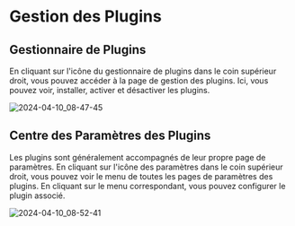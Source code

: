 # Gestion des Plugins

<PluginInfo name="plugin-manager"></PluginInfo>

## Gestionnaire de Plugins

En cliquant sur l'icône du gestionnaire de plugins dans le coin supérieur droit, vous pouvez accéder à la page de gestion des plugins. Ici, vous pouvez voir, installer, activer et désactiver les plugins.

![2024-04-10_08-47-45](https://static-docs.nocobase.com/2024-04-10_08-47-45.png)

## Centre des Paramètres des Plugins

Les plugins sont généralement accompagnés de leur propre page de paramètres. En cliquant sur l'icône des paramètres dans le coin supérieur droit, vous pouvez voir le menu de toutes les pages de paramètres des plugins. En cliquant sur le menu correspondant, vous pouvez configurer le plugin associé.

![2024-04-10_08-52-41](https://static-docs.nocobase.com/2024-04-10_08-52-41.png)
